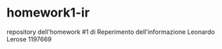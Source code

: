 # homework1-ir

repository dell'homework #1 di Reperimento dell'informazione
Leonardo Lerose 1197669
